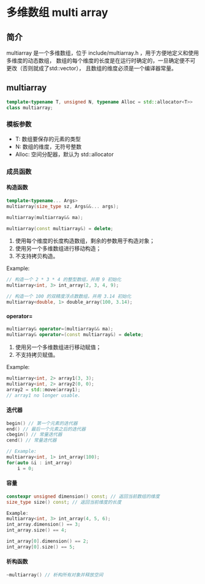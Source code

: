 # 多维数组 multi array

## 简介

multiarray 是一个多维数组，位于 include/multiarray.h ，用于方便地定义和使用多维度的动态数组，
数组的每个维度的长度是在运行时确定的，一旦确定便不可更改（否则就成了std::vector），
且数组的维度必须是一个编译器常量。

## multiarray
```cpp
template<typename T, unsigned N, typename Alloc = std::allocator<T>>  
class multiarray;
```

### 模板参数
- T: 数组要保存的元素的类型
- N: 数组的维度，无符号整数
- Alloc: 空间分配器，默认为 std::allocator<T>

### 成员函数
#### 构造函数
```cpp
template<typename... Args>
multiarray(size_type sz, Args&&... args);

multiarray(multiarray&& ma);

multiarray(const multiarray&) = delete;
```
1. 使用每个维度的长度构造数组，剩余的参数用于构造对象；
2. 使用另一个多维数组进行移动构造；
3. 不支持拷贝构造。

Example:
```cpp
// 构造一个 2 * 3 * 4 的整型数组，并用 9 初始化
multiarray<int, 3> int_array(2, 3, 4, 9);

// 构造一个 100 的双精度浮点数数组，并用 3.14 初始化
multiarray<double, 1> double_array(100, 3.14);
```

#### operator=
```cpp
multiarray& operator=(multiarray&& ma);
multiarray& operator=(const multiarray&) = delete;
```
1. 使用另一个多维数组进行移动赋值；
2. 不支持拷贝赋值。

Example:
```cpp
multiarray<int, 2> array1(3, 3);
multiarray<int, 2> array2(0, 0);
array2 = std::move(array1);
// array1 no longer usable.
```

#### 迭代器
```cpp
begin() // 第一个元素的迭代器
end() // 最后一个元素之后的迭代器
cbegin() // 常量迭代器
cend() // 常量迭代器

// Example:
multiarray<int, 1> int_array(100);
for(auto &i : int_array)
    i = 0;
```

#### 容量
```cpp
constexpr unsigned dimension() const; // 返回当前数组的维度
size_type size() const; // 返回当前维度的长度

Example:
multiarray<int, 3> int_array(4, 5, 6);
int_array.dimension() == 3;
int_array.size() == 4;

int_array[0].dimension() == 2;
int_array[0].size() == 5;
```

#### 析构函数
```cpp
~multiarray() // 析构所有对象并释放空间
```
